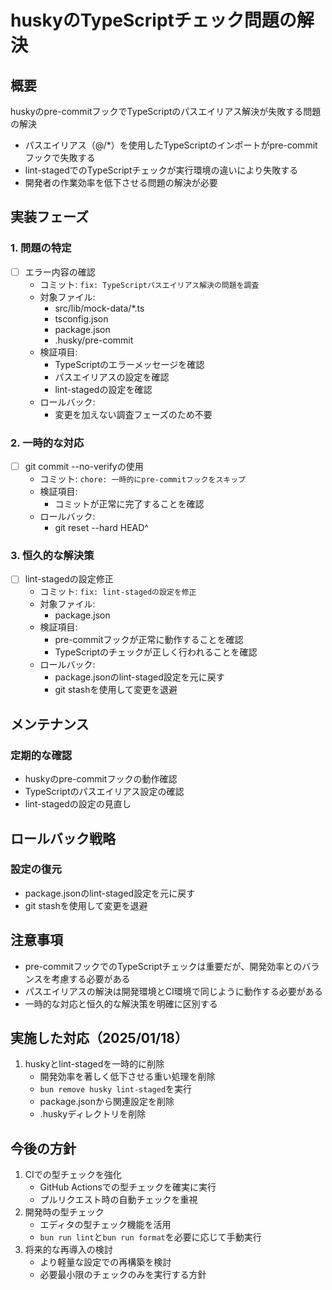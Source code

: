 # huskyのTypeScriptチェック問題の解決

## 概要
huskyのpre-commitフックでTypeScriptのパスエイリアス解決が失敗する問題の解決
- パスエイリアス（@/*）を使用したTypeScriptのインポートがpre-commitフックで失敗する
- lint-stagedでのTypeScriptチェックが実行環境の違いにより失敗する
- 開発者の作業効率を低下させる問題の解決が必要

## 実装フェーズ

### 1. 問題の特定
- [ ] エラー内容の確認
  - コミット: `fix: TypeScriptパスエイリアス解決の問題を調査`
  - 対象ファイル:
    - src/lib/mock-data/*.ts
    - tsconfig.json
    - package.json
    - .husky/pre-commit
  - 検証項目:
    - TypeScriptのエラーメッセージを確認
    - パスエイリアスの設定を確認
    - lint-stagedの設定を確認
  - ロールバック:
    - 変更を加えない調査フェーズのため不要

### 2. 一時的な対応
- [ ] git commit --no-verifyの使用
  - コミット: `chore: 一時的にpre-commitフックをスキップ`
  - 検証項目:
    - コミットが正常に完了することを確認
  - ロールバック:
    - git reset --hard HEAD^

### 3. 恒久的な解決策
- [ ] lint-stagedの設定修正
  - コミット: `fix: lint-stagedの設定を修正`
  - 対象ファイル:
    - package.json
  - 検証項目:
    - pre-commitフックが正常に動作することを確認
    - TypeScriptのチェックが正しく行われることを確認
  - ロールバック:
    - package.jsonのlint-staged設定を元に戻す
    - git stashを使用して変更を退避

## メンテナンス
### 定期的な確認
- huskyのpre-commitフックの動作確認
- TypeScriptのパスエイリアス設定の確認
- lint-stagedの設定の見直し

## ロールバック戦略
### 設定の復元
- package.jsonのlint-staged設定を元に戻す
- git stashを使用して変更を退避

## 注意事項
- pre-commitフックでのTypeScriptチェックは重要だが、開発効率とのバランスを考慮する必要がある
- パスエイリアスの解決は開発環境とCI環境で同じように動作する必要がある
- 一時的な対応と恒久的な解決策を明確に区別する

## 実施した対応（2025/01/18）
1. huskyとlint-stagedを一時的に削除
   - 開発効率を著しく低下させる重い処理を削除
   - `bun remove husky lint-staged`を実行
   - package.jsonから関連設定を削除
   - .huskyディレクトリを削除

## 今後の方針
1. CIでの型チェックを強化
   - GitHub Actionsでの型チェックを確実に実行
   - プルリクエスト時の自動チェックを重視
2. 開発時の型チェック
   - エディタの型チェック機能を活用
   - `bun run lint`と`bun run format`を必要に応じて手動実行
3. 将来的な再導入の検討
   - より軽量な設定での再構築を検討
   - 必要最小限のチェックのみを実行する方針